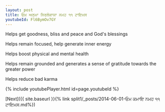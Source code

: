```yaml
---
layout: post
title: ਓਮ ਅਠਮਾ ਨਿਰਲੋਕਾਯਾ ਨਮਹ ੧੧ ਟਾਇਮਸ
youtubeId: Fl6BymOv7GY
---
```

 
 
Helps get goodness, bliss and peace and God's blessings
 
Helps remain focused, help generate inner energy 
 
Helps boost physical and mental health 
 
Helps remain grounded and generates a sense of gratitude towards the greater power 
 
Helps reduce bad karma
 
 
 
 


{% include youtubePlayer.html id=page.youtubeId %}
 
[Next]({{ site.baseurl }}{% link  split1/_posts/2014-06-01-ਓਮ ਕਮਾਇ ਨਮਹ ੧੧ ਟਾਇਮਸ.md%})
 
